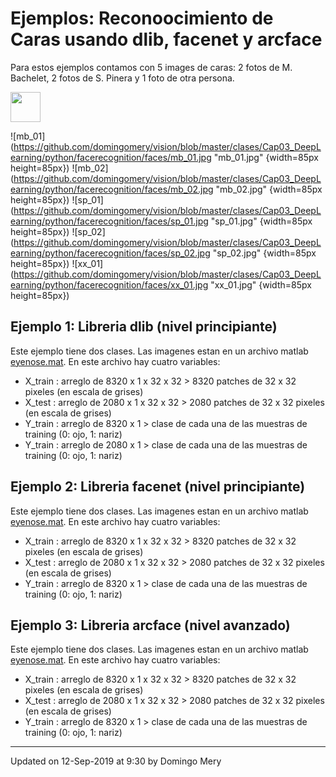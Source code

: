 # Ejemplos: Reconoocimiento de Caras usando dlib, facenet y arcface

Para estos ejemplos contamos con 5 images de caras: 2 fotos de M. Bachelet, 2 fotos de S. Pinera y 1 foto de otra persona.


<img src="https://github.com/domingomery/vision/blob/master/clases/Cap03_DeepLearning/python/facerecognition/faces/mb_01.jpg" width="48">

![mb_01](https://github.com/domingomery/vision/blob/master/clases/Cap03_DeepLearning/python/facerecognition/faces/mb_01.jpg "mb_01.jpg" {width=85px height=85px})
![mb_02](https://github.com/domingomery/vision/blob/master/clases/Cap03_DeepLearning/python/facerecognition/faces/mb_02.jpg "mb_02.jpg" {width=85px height=85px})
![sp_01](https://github.com/domingomery/vision/blob/master/clases/Cap03_DeepLearning/python/facerecognition/faces/sp_01.jpg "sp_01.jpg" {width=85px height=85px})
![sp_02](https://github.com/domingomery/vision/blob/master/clases/Cap03_DeepLearning/python/facerecognition/faces/sp_02.jpg "sp_02.jpg" {width=85px height=85px})
![xx_01](https://github.com/domingomery/vision/blob/master/clases/Cap03_DeepLearning/python/facerecognition/faces/xx_01.jpg "xx_01.jpg" {width=85px height=85px})


## Ejemplo 1: Libreria dlib (nivel principiante)
Este ejemplo tiene dos clases. Las imagenes estan en un archivo matlab [eyenose.mat](https://github.com/domingomery/vision/blob/master/clases/Cap03_DeepLearning/python/eyenose/eyenose.mat). En este archivo hay cuatro variables:
* X_train : arreglo de 8320 x 1 x 32 x 32 > 8320 patches de 32 x 32 pixeles (en escala de grises)
* X_test  : arreglo de 2080 x 1 x 32 x 32 > 2080 patches de 32 x 32 pixeles (en escala de grises)
* Y_train : arreglo de 8320 x 1 > clase de cada una de las muestras de training (0: ojo, 1: nariz)
* Y_train : arreglo de 2080 x 1 > clase de cada una de las muestras de training (0: ojo, 1: nariz)


## Ejemplo 2: Libreria facenet (nivel principiante)
Este ejemplo tiene dos clases. Las imagenes estan en un archivo matlab [eyenose.mat](https://github.com/domingomery/vision/blob/master/clases/Cap03_DeepLearning/python/eyenose/eyenose.mat). En este archivo hay cuatro variables:
* X_train : arreglo de 8320 x 1 x 32 x 32 > 8320 patches de 32 x 32 pixeles (en escala de grises)
* X_test  : arreglo de 2080 x 1 x 32 x 32 > 2080 patches de 32 x 32 pixeles (en escala de grises)
* Y_train : arreglo de 8320 x 1 > clase de cada una de las muestras de training (0: ojo, 1: nariz)

## Ejemplo 3: Libreria arcface (nivel avanzado)
Este ejemplo tiene dos clases. Las imagenes estan en un archivo matlab [eyenose.mat](https://github.com/domingomery/vision/blob/master/clases/Cap03_DeepLearning/python/eyenose/eyenose.mat). En este archivo hay cuatro variables:
* X_train : arreglo de 8320 x 1 x 32 x 32 > 8320 patches de 32 x 32 pixeles (en escala de grises)
* X_test  : arreglo de 2080 x 1 x 32 x 32 > 2080 patches de 32 x 32 pixeles (en escala de grises)
* Y_train : arreglo de 8320 x 1 > clase de cada una de las muestras de training (0: ojo, 1: nariz)


---


Updated on 12-Sep-2019 at 9:30 by Domingo Mery
